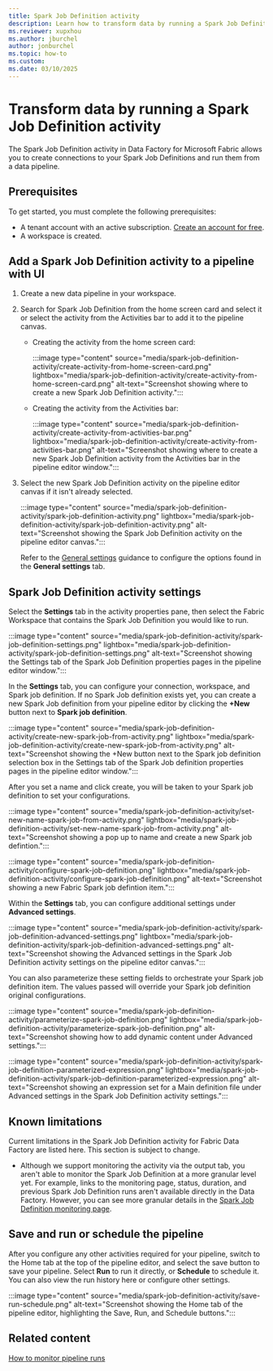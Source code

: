 ```yaml
---
title: Spark Job Definition activity
description: Learn how to transform data by running a Spark Job Definition activity in a data pipeline in Data Factory for Microsoft Fabric.
ms.reviewer: xupxhou
ms.author: jburchel
author: jonburchel
ms.topic: how-to
ms.custom:
ms.date: 03/10/2025
---
```


# Transform data by running a Spark Job Definition activity

The Spark Job Definition activity in Data Factory for Microsoft Fabric allows you to create connections to your Spark Job Definitions and run them from a data pipeline.

## Prerequisites

To get started, you must complete the following prerequisites:

- A tenant account with an active subscription. [Create an account for free](../fundamentals/fabric-trial.md).
- A workspace is created.

## Add a Spark Job Definition activity to a pipeline with UI

1. Create a new data pipeline in your workspace.
1. Search for Spark Job Definition from the home screen card and select it or select the activity from the Activities bar to add it to the pipeline canvas.

   - Creating the activity from the home screen card:

     :::image type="content" source="media/spark-job-definition-activity/create-activity-from-home-screen-card.png" lightbox="media/spark-job-definition-activity/create-activity-from-home-screen-card.png" alt-text="Screenshot showing where to create a new Spark Job Definition activity.":::

   - Creating the activity from the Activities bar:
  
     :::image type="content" source="media/spark-job-definition-activity/create-activity-from-activities-bar.png" lightbox="media/spark-job-definition-activity/create-activity-from-activities-bar.png" alt-text="Screenshot showing where to create a new Spark Job Definition activity from the Activities bar in the pipeline editor window.":::

1. Select the new Spark Job Definition activity on the pipeline editor canvas if it isn't already selected.

   :::image type="content" source="media/spark-job-definition-activity/spark-job-definition-activity.png" lightbox="media/spark-job-definition-activity/spark-job-definition-activity.png" alt-text="Screenshot showing the Spark Job Definition activity on the pipeline editor canvas.":::

   Refer to the [General settings](activity-overview.md#general-settings) guidance to configure the options found in the **General settings** tab.

## Spark Job Definition activity settings

Select the **Settings** tab in the activity properties pane, then select the Fabric Workspace that contains the Spark Job Definition you would like to run.

:::image type="content" source="media/spark-job-definition-activity/spark-job-definition-settings.png" lightbox="media/spark-job-definition-activity/spark-job-definition-settings.png" alt-text="Screenshot showing the Settings tab of the Spark Job Definition properties pages in the pipeline editor window.":::

In the **Settings** tab, you can configure your connection, workspace, and Spark job definition. If no Spark Job definition exists yet, you can create a new Spark Job definition from your pipeline editor by clicking the **+New** button next to **Spark job definition**.

:::image type="content" source="media/spark-job-definition-activity/create-new-spark-job-from-activity.png" lightbox="media/spark-job-definition-activity/create-new-spark-job-from-activity.png" alt-text="Screenshot showing the +New button next to the Spark job definition selection box in the Settings tab of the Spark Job definition properties pages in the pipeline editor window.":::

After you set a name and click create, you will be taken to your Spark job definition to set your configurations. 

:::image type="content" source="media/spark-job-definition-activity/set-new-name-spark-job-from-activity.png" lightbox="media/spark-job-definition-activity/set-new-name-spark-job-from-activity.png" alt-text="Screenshot showing a pop up to name and create a new Spark job defintion.":::

:::image type="content" source="media/spark-job-definition-activity/configure-spark-job-definition.png" lightbox="media/spark-job-definition-activity/configure-spark-job-definition.png" alt-text="Screenshot showing a new Fabric Spark job defintion item.":::

Within the **Settings** tab, you can configure additional settings under **Advanced settings**. 

:::image type="content" source="media/spark-job-definition-activity/spark-job-definition-advanced-settings.png" lightbox="media/spark-job-definition-activity/spark-job-definition-advanced-settings.png" alt-text="Screenshot showing the Advanced settings in the Spark Job Definition activity settings on the pipeline editor canvas.":::

You can also parameterize these setting fields to orchestrate your Spark job definition item. The values passed will override your Spark job definition original configurations.

:::image type="content" source="media/spark-job-definition-activity/parameterize-spark-job-definition.png" lightbox="media/spark-job-definition-activity/parameterize-spark-job-definition.png" alt-text="Screenshot showing how to add dynamic content under Advanced settings.":::

:::image type="content" source="media/spark-job-definition-activity/spark-job-definition-parameterized-expression.png" lightbox="media/spark-job-definition-activity/spark-job-definition-parameterized-expression.png" alt-text="Screenshot showing an expression set for a Main definition file under Advanced settings in the Spark Job Definition activity settings.":::

## Known limitations

Current limitations in the Spark Job Definition activity for Fabric Data Factory are listed here. This section is subject to change.

- Although we support monitoring the activity via the output tab, you aren't able to monitor the Spark Job Definition at a more granular level yet. For example, links to the monitoring page, status, duration, and previous Spark Job Definition runs aren't available directly in the Data Factory. However, you can see more granular details in the [Spark Job Definition monitoring page](../data-engineering/monitor-spark-job-definitions.md).

## Save and run or schedule the pipeline

After you configure any other activities required for your pipeline, switch to the Home tab at the top of the pipeline editor, and select the save button to save your pipeline. Select **Run** to run it directly, or **Schedule** to schedule it. You can also view the run history here or configure other settings.

:::image type="content" source="media/spark-job-definition-activity/save-run-schedule.png" alt-text="Screenshot showing the Home tab of the pipeline editor, highlighting the Save, Run, and Schedule buttons.":::

## Related content

[How to monitor pipeline runs](monitor-pipeline-runs.md)
